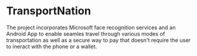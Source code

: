 # TransportNation
The project incorporates Microsoft face recognition services and an Android App to enable seamles travel through various modes of transportation as well as a secure way to pay that doesn't require the user to ineract with the phone or a wallet. 
